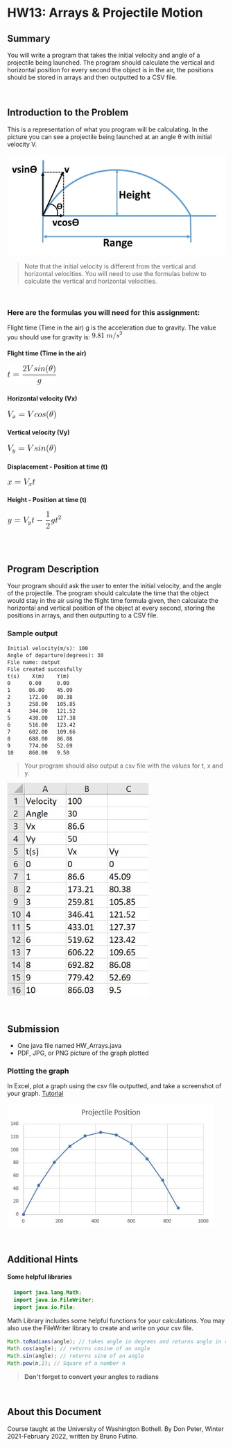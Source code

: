 # HW13: Arrays & Projectile Motion

## Summary

You will write a program that takes the initial velocity and angle of a projectile being launched. The program should calculate the vertical and horizontal position for every second the object is in the air, the positions should be stored in arrays and then outputted to a CSV file.

<br/>

## Introduction to the Problem

This is a representation of what you program will be calculating. In the picture you can see a projectile being launched at an angle θ with initial velocity V.

![](assets/graph.jpg)
>Note that the initial velocity is different from the vertical and horizontal velocities. You will need to use the formulas below to calculate the vertical and horizontal velocities.

<br/>

### Here are the formulas you will need for this assignment:

Flight time (Time in the air)  g is the acceleration due to gravity.  The value you should use for gravity is:
![](assets/g.png)

#### Flight time (Time in the air) 
![](assets/flightTime.png) 

#### Horizontal velocity (Vx)
![](assets/vx.png)

#### Vertical velocity (Vy)
![](assets/vy.png)

#### Displacement - Position at time (t)
![](assets/x.png)

#### Height - Position at time (t)
![](assets/y.png)

<br/><br/>

## Program Description

Your program should ask the user to enter the initial velocity, and the angle of the projectile. The program should calculate the time that the object would stay in the air using the flight time formula given, then calculate the horizontal and vertical position of the object at every second, storing the positions in arrays, and then outputting to a CSV file. 

### Sample output
```
Initial velocity(m/s): 100
Angle of departure(degrees): 30
File name: output
File created succesfully
t(s)    X(m)    Y(m)
0      0.00     0.00
1      86.00    45.09
2      172.00   80.38
3      258.00   105.85
4      344.00   121.52
5      430.00   127.38
6      516.00   123.42
7      602.00   109.66
8      688.00   86.08
9      774.00   52.69
10     860.00   9.50
```
> Your program should also output a csv file with the values for t, x and y.

![](assets/sampleExcel.jpg)

<br/>

## Submission
* One java file named HW_Arrays.java 
* PDF, JPG, or PNG picture of the graph plotted

### Plotting the graph
In Excel, plot a graph using the csv file outputted, and take a screenshot of your graph. [Tutorial](https://www.got-it.ai/solutions/excel-chat/excel-tutorial/plot-x-vs-y/how-to-plot-x-vs-y-data-points-in-excel) 

![](assets/sampleOutput.jpg)

<br/>

## Additional Hints

#### Some helpful libraries


```Java
  import java.lang.Math;
  import java.io.FileWriter;
  import java.io.File;
```

Math Library includes some helpful functions for your calculations. You may also use the FileWriter library to create and write on your csv file.
```Java 
Math.toRadians(angle); // takes angle in degrees and returns angle in radians
Math.cos(angle); // returns cosine of an angle
Math.sin(angle); // returns sine of an angle
Math.pow(n,2); // Square of a number n
```
> **Don't forget to convert your angles to radians**

<br/>

## About this Document
Course taught at the University of Washington Bothell. By Don Peter, Winter 2021-February 2022, written by Bruno Futino.
